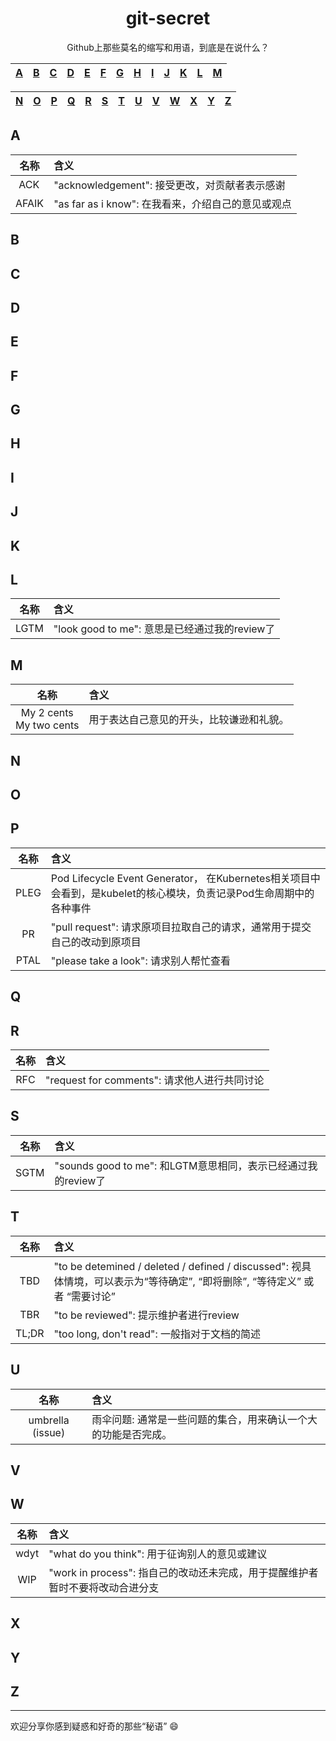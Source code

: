 <h1 align="center">git-secret</h1>

<div align="center">Github上那些莫名的缩写和用语，到底是在说什么？</div>

|[A](#A)|[B](#B)|[C](#C)|[D](#D)|[E](#E)|[F](#F)|[G](#G)|[H](#H)|[I](#I)|[J](#J)|[K](#K)|[L](#L)|[M](#M)|
|---|---|---|---|---|---|---|---|---|---|---|---|---|

|[N](#N)|[O](#O)|[P](#P)|[Q](#Q)|[R](#R)|[S](#S)|[T](#T)|[U](#U)|[V](#V)|[W](#W)|[X](#X)|[Y](#Y)|[Z](#Z)|
|---|---|---|---|---|---|---|---|---|---|---|---|---|

## <a name="A"></a>A

|   名称  |   含义  |
|:---:|:---|
| ACK  | "acknowledgement": 接受更改，对贡献者表示感谢 |
| AFAIK | "as far as i know": 在我看来，介绍自己的意见或观点 |

## <a name="B"></a>B

## <a name="C"></a>C

## <a name="D"></a>D

## <a name="E"></a>E

## <a name="F"></a>F

## <a name="G"></a>G

## <a name="H"></a>H

## <a name="I"></a>I

## <a name="J"></a>J

## <a name="K"></a>K

## <a name="L"></a>L

|   名称  |   含义  |
|:---:|:---|
| LGTM | "look good to me": 意思是已经通过我的review了 |

## <a name="M"></a>M

|   名称  |   含义  |
|:---:|:---|
| My 2 cents <br/> My two cents | 用于表达自己意见的开头，比较谦逊和礼貌。 |

## <a name="N"></a>N

## <a name="O"></a>O

## <a name="P"></a>P

|   名称  |   含义  |
|:---:|:---|
| PLEG | Pod Lifecycle Event Generator， 在Kubernetes相关项目中会看到，是kubelet的核心模块，负责记录Pod生命周期中的各种事件 |
| PR | "pull request": 请求原项目拉取自己的请求，通常用于提交自己的改动到原项目 |
| PTAL | "please take a look": 请求别人帮忙查看 |

## <a name="Q"></a>Q

## <a name="R"></a>R

|   名称  |   含义  |
|:---:|:---|
| RFC | "request for comments": 请求他人进行共同讨论 |

## <a name="S"></a>S

|   名称  |   含义  |
|:---:|:---|
| SGTM | "sounds good to me": 和LGTM意思相同，表示已经通过我的review了 |

## <a name="T"></a>T

|   名称  |   含义  |
|:---:|:---|
| TBD | "to be detemined / deleted / defined / discussed": 视具体情境，可以表示为“等待确定”, “即将删除”, “等待定义” 或者 “需要讨论” |
| TBR | "to be reviewed": 提示维护者进行review |
| TL;DR | "too long, don't read": 一般指对于文档的简述 |

## <a name="U"></a>U

|   名称  |   含义  |
|:---:|:---|
| umbrella (issue) | 雨伞问题: 通常是一些问题的集合，用来确认一个大的功能是否完成。 |

## <a name="V"></a>V

## <a name="W"></a>W

|   名称  |   含义  |
|:---:|:---|
| wdyt | "what do you think": 用于征询别人的意见或建议 |
| WIP | "work in process": 指自己的改动还未完成，用于提醒维护者暂时不要将改动合进分支 |

## <a name="X"></a>X

## <a name="Y"></a>Y

## <a name="Z"></a>Z

---

欢迎分享你感到疑惑和好奇的那些“秘语” :smile:
